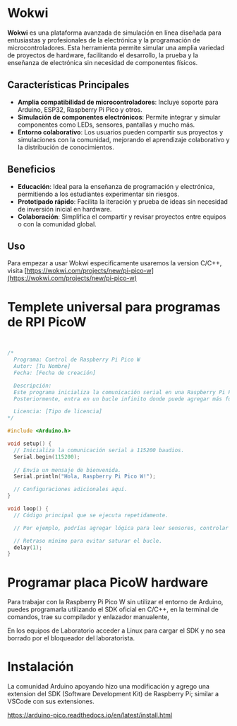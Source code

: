 

# Wokwi

**Wokwi** es una plataforma avanzada de simulación en línea diseñada para entusiastas y profesionales de la electrónica y la programación de microcontroladores. Esta herramienta permite simular una amplia variedad de proyectos de hardware, facilitando el desarrollo, la prueba y la enseñanza de electrónica sin necesidad de componentes físicos.

## Características Principales

- **Amplia compatibilidad de microcontroladores**: Incluye soporte para Arduino, ESP32, Raspberry Pi Pico y otros.
- **Simulación de componentes electrónicos**: Permite integrar y simular componentes como LEDs, sensores, pantallas y mucho más.
- **Entorno colaborativo**: Los usuarios pueden compartir sus proyectos y simulaciones con la comunidad, mejorando el aprendizaje colaborativo y la distribución de conocimientos.

## Beneficios

- **Educación**: Ideal para la enseñanza de programación y electrónica, permitiendo a los estudiantes experimentar sin riesgos.
- **Prototipado rápido**: Facilita la iteración y prueba de ideas sin necesidad de inversión inicial en hardware.
- **Colaboración**: Simplifica el compartir y revisar proyectos entre equipos o con la comunidad global.

## Uso

Para empezar a usar Wokwi especificamente usaremos la version C/C++, visita [https://wokwi.com/projects/new/pi-pico-w](https://wokwi.com/projects/new/pi-pico-w) 


# Templete universal para programas de RPI PicoW

~~~cpp


/*
  Programa: Control de Raspberry Pi Pico W
  Autor: [Tu Nombre]
  Fecha: [Fecha de creación]

  Descripción:
  Este programa inicializa la comunicación serial en una Raspberry Pi Pico W y envía un mensaje de bienvenida.
  Posteriormente, entra en un bucle infinito donde puede agregar más funcionalidades.

  Licencia: [Tipo de licencia]
*/

#include <Arduino.h>

void setup() {
  // Inicializa la comunicación serial a 115200 baudios.
  Serial.begin(115200);
  
  // Envía un mensaje de bienvenida.
  Serial.println("Hola, Raspberry Pi Pico W!");

  // Configuraciones adicionales aquí.
}

void loop() {
  // Código principal que se ejecuta repetidamente.

  // Por ejemplo, podrías agregar lógica para leer sensores, controlar actuadores, etc.

  // Retraso mínimo para evitar saturar el bucle.
  delay(1);
}

~~~

# Programar placa PicoW hardware

Para trabajar con la Raspberry Pi Pico W sin utilizar el entorno de Arduino, puedes programarla utilizando el SDK oficial en C/C++, en la terminal de comandos, trae su compilador y enlazador manualente,

En los equipos de Laboratorio acceder a Linux para cargar el SDK y no sea borrado por el bloqueador del laboratorista.

# Instalación

La comunidad Arduino apoyando hizo una modificación y agrego una extension del SDK (Software Development Kit) de Raspberry Pi; similar a VSCode con sus extensiones.

https://arduino-pico.readthedocs.io/en/latest/install.html

